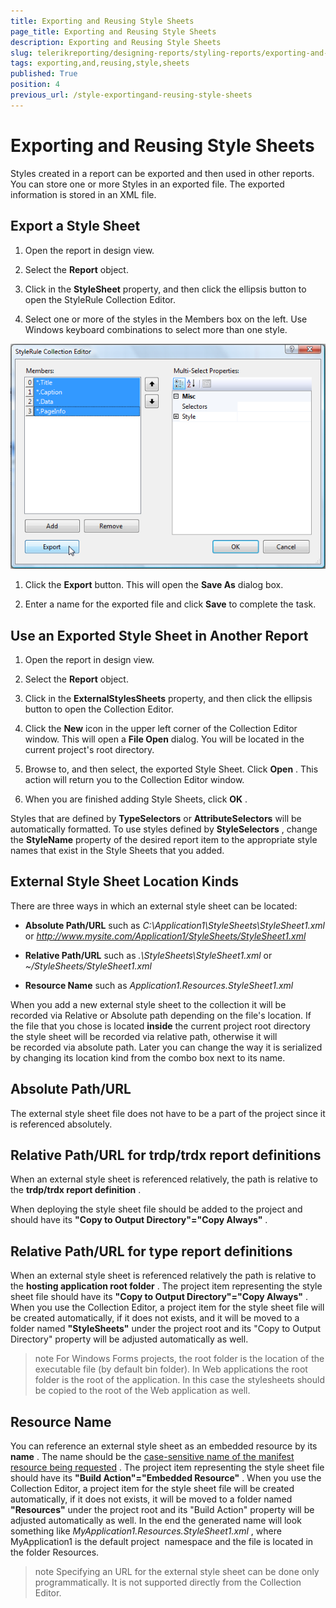 ```yaml
---
title: Exporting and Reusing Style Sheets
page_title: Exporting and Reusing Style Sheets 
description: Exporting and Reusing Style Sheets
slug: telerikreporting/designing-reports/styling-reports/exporting-and-reusing-style-sheets
tags: exporting,and,reusing,style,sheets
published: True
position: 4
previous_url: /style-exportingand-reusing-style-sheets
---
```


# Exporting and Reusing Style Sheets



Styles created in a report can be exported and then used in other reports. You can store one or more Styles in an exported file. The exported information is stored in an XML file.

## Export a Style Sheet

1. Open the report in design view.

1. Select the __Report__  object.

1. Click in the __StyleSheet__  property, and then click the ellipsis button to open the StyleRule Collection Editor.

1. Select one or more of the styles in the Members box on the left. Use Windows keyboard combinations to select more than one style.  

  ![](images/ReportStyleExport.png)

1. Click the __Export__  button. This will open the __Save As__  dialog box.

1. Enter a name for the exported file and click __Save__  to complete the task.

## Use an Exported Style Sheet in Another Report

1. Open the report in design view.

1. Select the __Report__  object.

1. Click in the __ExternalStylesSheets__  property, and then click the ellipsis button to open the Collection Editor.

1. Click the __New__  icon in the upper left corner of the Collection Editor window. This will open a __File Open__  dialog. You will be located in the current project's root directory.

1. Browse to, and then select, the exported Style Sheet. Click __Open__  . This action will return you to the Collection Editor window.

1. When you are finished adding Style Sheets, click __OK__  .

Styles that are defined by __TypeSelectors__  or __AttributeSelectors__  will be automatically formatted. To use styles defined by __StyleSelectors__ , change the __StyleName__  property of the desired report item to the appropriate style names that exist in the Style Sheets that you added.         

## External Style Sheet Location Kinds

There are three ways in which an external style sheet can be located:

*  __Absolute Path/URL__  such as *C:\Application1\StyleSheets\StyleSheet1.xml*  or *http://www.mysite.com/Application1/StyleSheets/StyleSheet1.xml*  

*  __Relative Path/URL__  such as *.\StyleSheets\StyleSheet1.xml*  or *~/StyleSheets/StyleSheet1.xml*  

*  __Resource Name__  such as *Application1.Resources.StyleSheet1.xml*  

When you add a new external style sheet to the collection it will be recorded via Relative or Absolute path depending on the file's location. If the file that you chose is located __inside__  the current project root directory the style sheet will be recorded via relative path, otherwise it will be recorded via absolute path. Later you can change the way it is serialized by changing its location kind from the combo box next to its name.         

## Absolute Path/URL

The external style sheet file does not have to be a part of the project since it is referenced absolutely.

## Relative Path/URL for trdp/trdx report definitions

When an external style sheet is referenced relatively, the path is relative to the           __trdp/trdx report definition__ .         

When deploying the style sheet file should be added to the project and           should have its __"Copy to Output Directory"="Copy Always"__ .         

## Relative Path/URL for type report definitions

When an external style sheet is referenced relatively the path is relative to the           __hosting application root folder__ . The project item representing the style sheet file           should have its __"Copy to Output Directory"="Copy Always"__ . When you use           the Collection Editor, a project item for the style sheet file will be created automatically, if           it does not exists, and it will be moved to a folder named __"StyleSheets"__            under the project root and its "Copy to Output Directory" property will be adjusted automatically as well.         

>note For Windows Forms projects, the root folder is the location of the executable file (by default bin folder).             In Web applications the root folder is the root of the application. In this case the stylesheets should be copied to the root of the Web application as well.           


## Resource Name

You can reference an external style sheet as an embedded resource by its __name__ .           The name should be the  [case-sensitive name of the manifest resource being requested](http://msdn.microsoft.com/en-us/library/xc4235zt(VS.80).aspx) .           The project item representing the style sheet file should have its __"Build Action"="Embedded Resource"__ .           When you use the Collection Editor, a project item for the style sheet file will be created automatically, if it does           not exists, it will be moved to a folder named __"Resources"__  under the project root and its           "Build Action" property will be adjusted automatically as well. In the end the generated name will look something like           *MyApplication1.Resources.StyleSheet1.xml* , where MyApplication1 is the default project            namespace and the file is located in the folder Resources.         

>note Specifying an URL for the external style sheet can be done only programmatically. It is not supported directly from the Collection Editor.

